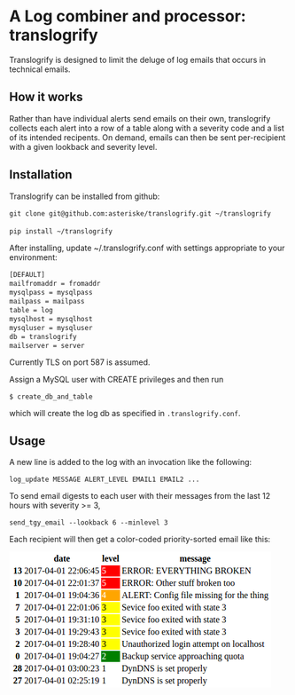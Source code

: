 # A Log combiner and processor: translogrify

Translogrify is designed to limit the deluge of log emails that occurs in technical emails. 

## How it works

Rather than have individual alerts send emails on their own, translogrify collects each alert into a row of a table along with a severity code and a list of its intended recipents. On demand, emails can then be sent per-recipient with a given lookback and severity level.

## Installation

Translogrify can be installed from github: 

    git clone git@github.com:asteriske/translogrify.git ~/translogrify

    pip install ~/translogrify

After installing, update ~/.translogrify.conf with settings appropriate to your environment:

    [DEFAULT]
    mailfromaddr = fromaddr
    mysqlpass = mysqlpass
    mailpass = mailpass
    table = log
    mysqlhost = mysqlhost
    mysqluser = mysqluser
    db = translogrify 
    mailserver = server

Currently TLS on port 587 is assumed. 

Assign a MySQL user with CREATE privileges and then run 

    $ create_db_and_table

which will create the log db as specified in `.translogrify.conf`. 

## Usage

A new line is added to the log with an invocation like the following:

    log_update MESSAGE ALERT_LEVEL EMAIL1 EMAIL2 ...

To send email digests to each user with their messages from the last 12 hours with severity >= 3,

    send_tgy_email --lookback 6 --minlevel 3

Each recipient will then get a color-coded priority-sorted email like this:

![translogrify example](https://github.com/asteriske/asteriske.github.io/blob/master/img/translogrify.png)
